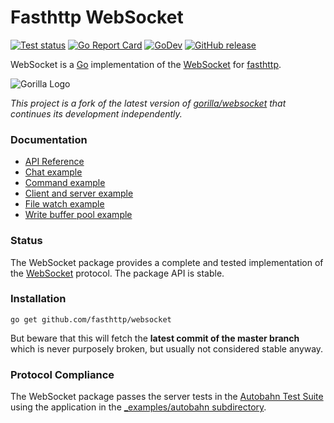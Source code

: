 # Fasthttp WebSocket

[![Test status](https://github.com/fasthttp/websocket/actions/workflows/test.yml/badge.svg?branch=master)](https://github.com/fasthttp/websocket/actions?workflow=test)
[![Go Report Card](https://goreportcard.com/badge/github.com/fasthttp/websocket)](https://goreportcard.com/report/github.com/fasthttp/websocket)
[![GoDev](https://img.shields.io/badge/go.dev-reference-007d9c?logo=go&logoColor=white)](https://pkg.go.dev/github.com/fasthttp/websocket)
[![GitHub release](https://img.shields.io/github/release/fasthttp/websocket.svg)](https://github.com/fasthttp/websocket/releases)

WebSocket is a [Go](http://golang.org/) implementation of the [WebSocket](http://www.rfc-editor.org/rfc/rfc6455.txt) for [fasthttp](https://github.com/valyala/fasthttp).

![Gorilla Logo](https://github.com/gorilla/.github/assets/53367916/d92caabf-98e0-473e-bfbf-ab554ba435e5)

_This project is a fork of the latest version of [gorilla/websocket](https://github.com/gorilla/websocket) that continues its development independently._

### Documentation

* [API Reference](https://pkg.go.dev/github.com/fasthttp/websocket?tab=doc)
* [Chat example](_examples/chat)
* [Command example](_examples/command)
* [Client and server example](_examples/echo)
* [File watch example](_examples/filewatch)
* [Write buffer pool example](_examples/bufferpool)

### Status

The WebSocket package provides a complete and tested implementation of
the [WebSocket](http://www.rfc-editor.org/rfc/rfc6455.txt) protocol. The
package API is stable.

### Installation

```
go get github.com/fasthttp/websocket
```
But beware that this will fetch the **latest commit of the master branch** which is never purposely broken, but usually not considered stable anyway.

### Protocol Compliance

The WebSocket package passes the server tests in the [Autobahn Test
Suite](https://github.com/crossbario/autobahn-testsuite) using the application in the [_examples/autobahn
subdirectory](_examples/autobahn).
